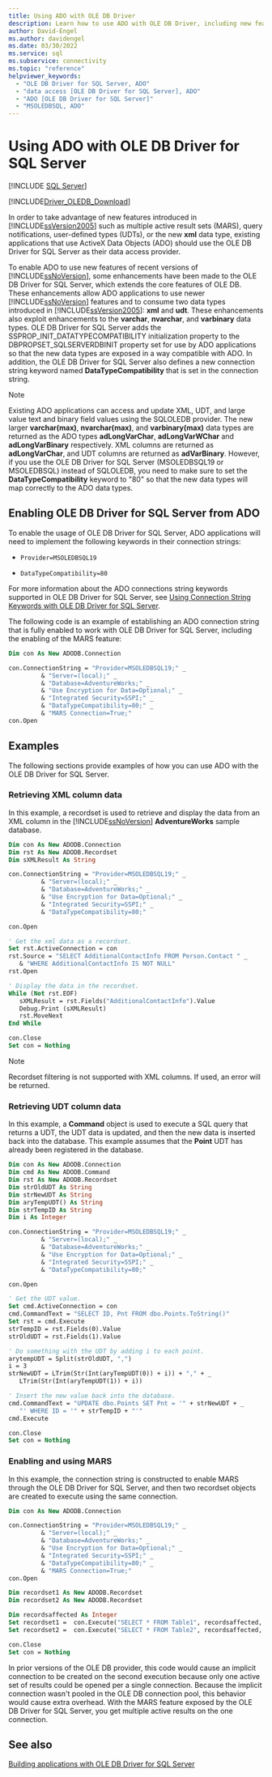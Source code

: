 ```yaml
---
title: Using ADO with OLE DB Driver
description: Learn how to use ADO with OLE DB Driver, including new features like multiple active result sets, query notifications, user-defined types, or the xml data type.
author: David-Engel
ms.author: davidengel
ms.date: 03/30/2022
ms.service: sql
ms.subservice: connectivity
ms.topic: "reference"
helpviewer_keywords:
  - "OLE DB Driver for SQL Server, ADO"
  - "data access [OLE DB Driver for SQL Server], ADO"
  - "ADO [OLE DB Driver for SQL Server]"
  - "MSOLEDBSQL, ADO"
---
```

# Using ADO with OLE DB Driver for SQL Server

[!INCLUDE [SQL Server](../../../includes/applies-to-version/sql-asdb-asdbmi-asa-pdw.md)]

[!INCLUDE[Driver_OLEDB_Download](../../../includes/driver_oledb_download.md)]

In order to take advantage of new features introduced in [!INCLUDE[ssVersion2005](../../../includes/ssversion2005-md.md)] such as multiple active result sets (MARS), query notifications, user-defined types (UDTs), or the new **xml** data type, existing applications that use ActiveX Data Objects (ADO) should use the OLE DB Driver for SQL Server as their data access provider.

To enable ADO to use new features of recent versions of [!INCLUDE[ssNoVersion](../../../includes/ssnoversion-md.md)], some enhancements have been made to the OLE DB Driver for SQL Server, which extends the core features of OLE DB. These enhancements allow ADO applications to use newer [!INCLUDE[ssNoVersion](../../../includes/ssnoversion-md.md)] features and to consume two data types introduced in [!INCLUDE[ssVersion2005](../../../includes/ssversion2005-md.md)]: **xml** and **udt**. These enhancements also exploit enhancements to the **varchar**, **nvarchar**, and **varbinary** data types. OLE DB Driver for SQL Server adds the SSPROP_INIT_DATATYPECOMPATIBILITY initialization property to the DBPROPSET_SQLSERVERDBINIT property set for use by ADO applications so that the new data types are exposed in a way compatible with ADO. In addition, the OLE DB Driver for SQL Server also defines a new connection string keyword named **DataTypeCompatibility** that is set in the connection string.

> [!NOTE]
> Existing ADO applications can access and update XML, UDT, and large value text and binary field values using the SQLOLEDB provider. The new larger **varchar(max)**, **nvarchar(max)**, and **varbinary(max)** data types are returned as the ADO types **adLongVarChar**, **adLongVarWChar** and **adLongVarBinary** respectively. XML columns are returned as **adLongVarChar**, and UDT columns are returned as **adVarBinary**. However, if you use the OLE DB Driver for SQL Server (MSOLEDBSQL19 or MSOLEDBSQL) instead of SQLOLEDB, you need to make sure to set the **DataTypeCompatibility** keyword to "80" so that the new data types will map correctly to the ADO data types.

## Enabling OLE DB Driver for SQL Server from ADO

To enable the usage of OLE DB Driver for SQL Server, ADO applications will need to implement the following keywords in their connection strings:

- `Provider=MSOLEDBSQL19`

- `DataTypeCompatibility=80`

For more information about the ADO connections string keywords supported in OLE DB Driver for SQL Server, see [Using Connection String Keywords with OLE DB Driver for SQL Server](using-connection-string-keywords-with-oledb-driver-for-sql-server.md).

The following code is an example of establishing an ADO connection string that is fully enabled to work with OLE DB Driver for SQL Server, including the enabling of the MARS feature:

```vb
Dim con As New ADODB.Connection

con.ConnectionString = "Provider=MSOLEDBSQL19;" _
         & "Server=(local);" _
         & "Database=AdventureWorks;" _
         & "Use Encryption for Data=Optional;" _
         & "Integrated Security=SSPI;" _
         & "DataTypeCompatibility=80;" _
         & "MARS Connection=True;"
con.Open
```

## Examples

The following sections provide examples of how you can use ADO with the OLE DB Driver for SQL Server.

### Retrieving XML column data

In this example, a recordset is used to retrieve and display the data from an XML column in the [!INCLUDE[ssNoVersion](../../../includes/ssnoversion-md.md)] **AdventureWorks** sample database.

```vb
Dim con As New ADODB.Connection
Dim rst As New ADODB.Recordset
Dim sXMLResult As String

con.ConnectionString = "Provider=MSOLEDBSQL19;" _
         & "Server=(local);" _
         & "Database=AdventureWorks;" _
         & "Use Encryption for Data=Optional;" _
         & "Integrated Security=SSPI;" _
         & "DataTypeCompatibility=80;"

con.Open

' Get the xml data as a recordset.
Set rst.ActiveConnection = con
rst.Source = "SELECT AdditionalContactInfo FROM Person.Contact " _
   & "WHERE AdditionalContactInfo IS NOT NULL"
rst.Open

' Display the data in the recordset.
While (Not rst.EOF)
   sXMLResult = rst.Fields("AdditionalContactInfo").Value
   Debug.Print (sXMLResult)
   rst.MoveNext
End While

con.Close
Set con = Nothing
```

> [!NOTE]
> Recordset filtering is not supported with XML columns. If used, an error will be returned.

### Retrieving UDT column data

In this example, a **Command** object is used to execute a SQL query that returns a UDT, the UDT data is updated, and then the new data is inserted back into the database. This example assumes that the **Point** UDT has already been registered in the database.

```vb
Dim con As New ADODB.Connection
Dim cmd As New ADODB.Command
Dim rst As New ADODB.Recordset
Dim strOldUDT As String
Dim strNewUDT As String
Dim aryTempUDT() As String
Dim strTempID As String
Dim i As Integer

con.ConnectionString = "Provider=MSOLEDBSQL19;" _
         & "Server=(local);" _
         & "Database=AdventureWorks;" _
         & "Use Encryption for Data=Optional;" _
         & "Integrated Security=SSPI;" _
         & "DataTypeCompatibility=80;"

con.Open

' Get the UDT value.
Set cmd.ActiveConnection = con
cmd.CommandText = "SELECT ID, Pnt FROM dbo.Points.ToString()"
Set rst = cmd.Execute
strTempID = rst.Fields(0).Value
strOldUDT = rst.Fields(1).Value

' Do something with the UDT by adding i to each point.
arytempUDT = Split(strOldUDT, ",")
i = 3
strNewUDT = LTrim(Str(Int(aryTempUDT(0)) + i)) + "," + _
   LTrim(Str(Int(aryTempUDT(1)) + i))

' Insert the new value back into the database.
cmd.CommandText = "UPDATE dbo.Points SET Pnt = '" + strNewUDT + _
   "' WHERE ID = '" + strTempID + "'"
cmd.Execute

con.Close
Set con = Nothing
```

### Enabling and using MARS

In this example, the connection string is constructed to enable MARS through the OLE DB Driver for SQL Server, and then two recordset objects are created to execute using the same connection.

```vb
Dim con As New ADODB.Connection

con.ConnectionString = "Provider=MSOLEDBSQL19;" _
         & "Server=(local);" _
         & "Database=AdventureWorks;" _
         & "Use Encryption for Data=Optional;" _
         & "Integrated Security=SSPI;" _
         & "DataTypeCompatibility=80;" _
         & "MARS Connection=True;"
con.Open

Dim recordset1 As New ADODB.Recordset
Dim recordset2 As New ADODB.Recordset

Dim recordsaffected As Integer
Set recordset1 =  con.Execute("SELECT * FROM Table1", recordsaffected, adCmdText)
Set recordset2 =  con.Execute("SELECT * FROM Table2", recordsaffected, adCmdText)

con.Close
Set con = Nothing
```

In prior versions of the OLE DB provider, this code would cause an implicit connection to be created on the second execution because only one active set of results could be opened per a single connection. Because the implicit connection wasn't pooled in the OLE DB connection pool, this behavior would cause extra overhead. With the MARS feature exposed by the OLE DB Driver for SQL Server, you get multiple active results on the one connection.

## See also

[Building applications with OLE DB Driver for SQL Server](building-applications-with-oledb-driver-for-sql-server.md)
